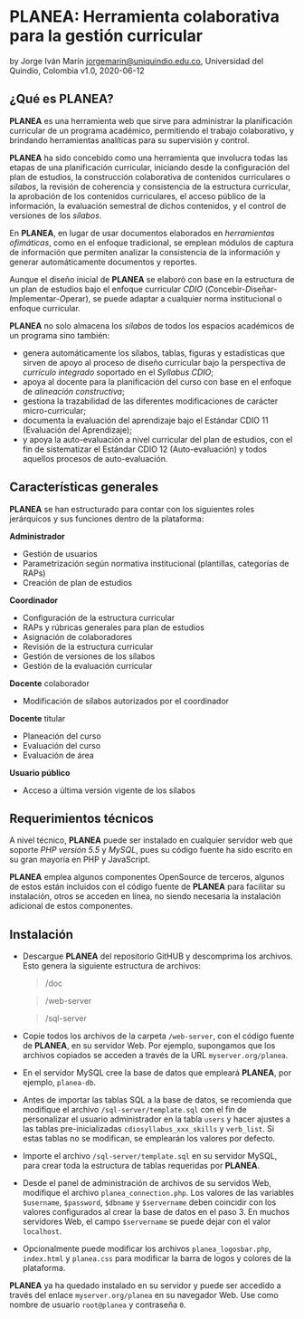 # PLANEA: Herramienta colaborativa para la gestión curricular
by Jorge Iván Marín <jorgemarin@uniquindio.edu.co>, Universidad del Quindío, Colombia
v1.0, 2020-06-12

## ¿Qué es PLANEA?

**PLANEA** es una herramienta web que sirve para administrar la planificación curricular de un programa 
académico, permitiendo el trabajo colaborativo, y brindando herramientas analíticas para su 
supervisión y control. 

**PLANEA** ha sido concebido como una herramienta que involucra todas las etapas de una planificación 
curricular, iniciando desde la configuración del plan de estudios, la construcción colaborativa
de contenidos curriculares o *sílabos*, la revisión de coherencia y consistencia de la estructura 
curricular, la aprobación de los contenidos curriculares, el acceso público de la información, 
la evaluación semestral de dichos contenidos, y el control de versiones de los *sílabos*.  

En **PLANEA**, en lugar de usar documentos elaborados en *herramientas ofimáticas*, como en el enfoque tradicional, 
se emplean módulos de captura de información que permiten analizar la consistencia de la información 
y generar automáticamente documentos y reportes. 

Aunque el diseño inicial de **PLANEA** se elaboró con base en la estructura de un plan de estudios bajo el enfoque 
curricular *CDIO* (*C*oncebir-*D*iseñar-*I*mplementar-*O*perar), se puede adaptar a 
cualquier norma institucional o enfoque curricular. 

**PLANEA** no solo almacena los *sílabos* de
todos los espacios académicos de un programa sino también: 

- genera automáticamente los sílabos, tablas, figuras y estadísticas que sirven de apoyo al proceso de diseño 
curricular bajo la perspectiva de *currículo integrado* soportado en el *Syllabus CDIO*; 
- apoya al docente para la planificación del curso con base en el enfoque de *alineación constructiva*; 
- gestiona la trazabilidad de las diferentes modificaciones de carácter  micro-curricular; 
- documenta la evaluación del aprendizaje bajo el Estándar CDIO 11  (Evaluación del Aprendizaje); 
- y apoya la auto-evaluación a nivel curricular del plan de estudios, con el fin de sistematizar el 
Estándar CDIO 12 (Auto-evaluación) y todos aquellos procesos de auto-evaluación. 


## Características generales

**PLANEA** se han estructurado para contar con los siguientes roles jerárquicos y sus funciones dentro de la plataforma:

**Administrador**

- Gestión de usuarios
- Parametrización según normativa institucional (plantillas, categorías de RAPs)
- Creación de plan de estudios


**Coordinador**

- Configuración de la estructura curricular
- RAPs y rúbricas generales para plan de estudios
- Asignación de colaboradores
- Revisión de la estructura curricular
- Gestión de versiones de los sílabos
- Gestión de la evaluación curricular


**Docente** colaborador

- Modificación de sílabos autorizados por el coordinador 

**Docente** titular

- Planeación del curso
- Evaluación del curso
- Evaluación de área

**Usuario público**
- Acceso a última versión vigente de los sílabos

## Requerimientos técnicos 

A nivel técnico, **PLANEA** puede ser instalado en cualquier servidor web que soporte 
*_PHP versión 5.5_* y *_MySQL_*, pues su código fuente ha sido escrito en su gran mayoría en 
PHP y JavaScript. 

**PLANEA** emplea algunos componentes OpenSource de terceros, algunos de estos están incluidos 
con el código fuente de **PLANEA** para facilitar su instalación, otros se acceden en línea, 
no siendo necesaria la instalación adicional de estos componentes.

## Instalación

- Descargue **PLANEA** del repositorio GitHUB y descomprima los archivos. Esto genera la siguiente
estructura de archivos: 
  >	/doc
  
  >	/web-server
  
  >	/sql-server

- Copie todos los archivos de la carpeta `/web-server`, con el código fuente de **PLANEA**, en su
  servidor Web. 
  Por ejemplo, supongamos que los archivos copiados se acceden a través de la URL `myserver.org/planea`.

- En el servidor MySQL cree la base de datos que empleará **PLANEA**, por ejemplo, `planea-db`.

- Antes de importar las tablas SQL a la base de datos, se recomienda que modifique el archivo 
  `/sql-server/template.sql` con el fin de personalizar el usuario administrador en la tabla 
  `users` y hacer ajustes a las tablas pre-inicializadas `cdiosyllabus_xxx_skills` y 
  `verb_list`. Si estas tablas no se modifican, se emplearán los valores por defecto.
  
- Importe el archivo `/sql-server/template.sql` en su servidor MySQL, para crear toda la 
  estructura de tablas requeridas por **PLANEA**.
  
- Desde el panel de administración de archivos de su servidos Web, modifique el archivo `planea_connection.php`.
  Los valores de las variables `$username`, `$password`, `$dbname` y `$servername` deben 
  coincidir con los valores configurados al crear la base de datos en el paso 3. En muchos
  servidores Web, el campo `$servername` se puede dejar con el valor `localhost`.
  
- Opcionalmente puede modificar los archivos `planea_logosbar.php`, `index.html` y `planea.css` para modificar 
  la barra de logos y colores de la plataforma.


**PLANEA** ya ha quedado instalado en su servidor y puede ser accedido a través del enlace
`myserver.org/planea` en su navegador Web.  Use como nombre de usuario `root@planea` y contraseña `0`.

